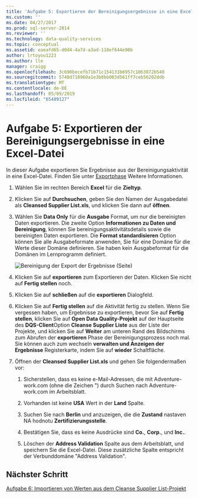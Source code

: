 ```yaml
---
title: 'Aufgabe 5: Exportieren der Bereinigungsergebnisse in eine Exceldatei | Microsoft-Dokumentation'
ms.custom: ''
ms.date: 04/27/2017
ms.prod: sql-server-2014
ms.reviewer: ''
ms.technology: data-quality-services
ms.topic: conceptual
ms.assetid: eaeafd65-d0d4-4a7d-a3ad-110ef644e90b
author: lrtoyou1223
ms.author: lle
manager: craigg
ms.openlocfilehash: 3c690becefb71b71c154131b6957c1063872b540
ms.sourcegitcommit: 5748d710960a1e3b8bb003d561ff7ceb56202ddb
ms.translationtype: MT
ms.contentlocale: de-DE
ms.lasthandoff: 05/09/2019
ms.locfileid: "65489127"
---
```

# <a name="task-5-exporting-cleansing-results-to-an-excel-file"></a>Aufgabe 5: Exportieren der Bereinigungsergebnisse in eine Excel-Datei
  In dieser Aufgabe exportieren Sie Ergebnisse aus der Bereinigungsaktivität in eine Excel-Datei. Finden Sie unter [Exportphase](https://msdn.microsoft.com/library/hh213061.aspx#Export) Weitere Informationen.  
  
1.  Wählen Sie im rechten Bereich **Excel** für die **Zieltyp**.  
  
2.  Klicken Sie auf **Durchsuchen**, geben Sie den Namen der Ausgabedatei als **Cleansed Supplier List.xls**, und klicken Sie dann auf **öffnen**.  
  
3.  Wählen Sie **Data Only** für die **Ausgabe** Format, um nur die bereinigten Daten exportieren. Die zweite Option **Informationen zu Daten und Bereinigung**, können Sie bereinigungsaktivitätsdetails sowie die bereinigten Daten exportieren. Die **Format standardisieren** Option können Sie alle Ausgabeformate anwenden, Sie für eine Domäne für die Werte dieser Domäne definieren. Sie haben kein Ausgabeformat für die Domänen im Lernprogramm definiert.  
  
     ![Bereinigung der Export der Ergebnisse (Seite)](../../2014/tutorials/media/et-exportingcleansingresultstoanexcelfile.jpg "Export Bereinigung Ergebnisse (Seite)")  
  
4.  Klicken Sie auf **exportieren** zum Exportieren der Daten. Klicken Sie nicht auf **Fertig stellen** noch.  
  
5.  Klicken Sie auf **schließen** auf die **exportieren** Dialogfeld.  
  
6.  Klicken Sie auf **Fertig stellen** auf die Aktivität fertig zu stellen. Wenn Sie vergessen haben, um Ergebnisse zu exportieren, bevor Sie auf **Fertig stellen**, klicken Sie auf **Open Data Quality-Projekt** auf der Hauptseite des **DQS-Client**Option **Cleanse Supplier Liste** aus der Liste der Projekte, und klicken Sie auf **Weiter** am unteren Rand des Bildschirms zum Abrufen der **exportieren** Phase der Bereinigungsprozess noch mal. Sie können auch zum wechseln **verwalten und Anzeigen der Ergebnisse** Registerkarte, indem Sie auf **wieder** Schaltfläche.  
  
7.  Öffnen der **Cleansed Supplier List.xls** und gehen Sie folgendermaßen vor:  
  
    1.  Sicherstellen, dass es keine e-Mail-Adressen, die mit Adventure-work.com (ohne die Zeichen ") durch Suchen nach Adventure-work.com im Arbeitsblatt.  
  
    2.  Vorhanden ist keine **USA** Wert in der **Land** Spalte.  
  
    3.  Suchen Sie nach **Berlin** und anzuzeigen, die die **Zustand** nastaven NA hodnotu **Zertifizierungsstelle**.  
  
    4.  Bestätigen Sie, dass es keine Ausdrücke sind **Co.**, **Corp.**, und **Inc.**.  
  
    5.  Löschen der **Address Validation** Spalte aus dem Arbeitsblatt, und speichern Sie die Excel-Datei. Diese zusätzliche Spalte entspricht der Verbunddomäne "Address Validation".  
  
## <a name="next-step"></a>Nächster Schritt  
 [Aufgabe 6: Importieren von Werten aus dem Cleanse Supplier List-Projekt](../../2014/tutorials/task-6-importing-values-from-the-cleanse-supplier-list-project.md)  
  
  
